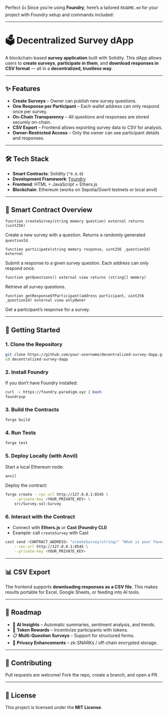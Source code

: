 Perfect 👍 Since you’re using **Foundry**, here’s a tailored `README.md` for your project with Foundry setup and commands included:

---

# 🗳️ Decentralized Survey dApp

A blockchain-based **survey application** built with Solidity.
This dApp allows users to **create surveys**, **participate in them**, and **download responses in CSV format** — all in a **decentralized, trustless way**.

---

## ✨ Features

* **Create Surveys** – Owner can publish new survey questions.
* **One Response per Participant** – Each wallet address can only respond once per survey.
* **On-Chain Transparency** – All questions and responses are stored securely on-chain.
* **CSV Export** – Frontend allows exporting survey data to CSV for analysis.
* **Owner-Restricted Access** – Only the owner can see participant details and responses.

---

## 🛠️ Tech Stack

* **Smart Contracts**: Solidity (`^0.8.0`)
* **Development Framework**: [Foundry](https://book.getfoundry.sh/)
* **Frontend**: HTML + JavaScript + Ethers.js
* **Blockchain**: Ethereum (works on Sepolia/Goerli testnets or local anvil)

---

## 📜 Smart Contract Overview

```solidity
function createSurvey(string memory question) external returns (uint256)
```

Create a new survey with a question. Returns a randomly generated `questionId`.

```solidity
function participate(string memory response, uint256 _questionId) external
```

Submit a response to a given survey question. Each address can only respond once.

```solidity
function getQuestions() external view returns (string[] memory)
```

Retrieve all survey questions.

```solidity
function getResponseOfParticipant(address participant, uint256 _questionId) external view onlyOwner
```

Get a participant’s response for a survey.

---

## 🚀 Getting Started

### 1. Clone the Repository

```bash
git clone https://github.com/your-username/decentralized-survey-dapp.git
cd decentralized-survey-dapp
```

### 2. Install Foundry

If you don’t have Foundry installed:

```bash
curl -L https://foundry.paradigm.xyz | bash
foundryup
```

### 3. Build the Contracts

```bash
forge build
```

### 4. Run Tests

```bash
forge test
```

### 5. Deploy Locally (with Anvil)

Start a local Ethereum node:

```bash
anvil
```

Deploy the contract:

```bash
forge create --rpc-url http://127.0.0.1:8545 \
    --private-key <YOUR_PRIVATE_KEY> \
    src/Survey.sol:Survey
```

### 6. Interact with the Contract

* Connect with **Ethers.js** or **Cast (Foundry CLI)**
* Example: call `createSurvey` with Cast

```bash
cast send <CONTRACT_ADDRESS> "createSurvey(string)" "What is your favorite programming language?" \
    --rpc-url http://127.0.0.1:8545 \
    --private-key <YOUR_PRIVATE_KEY>
```

---

## 📊 CSV Export

The frontend supports **downloading responses as a CSV file**.
This makes results portable for Excel, Google Sheets, or feeding into AI tools.

---

## 🔮 Roadmap

* 🤖 **AI Insights** – Automatic summaries, sentiment analysis, and trends.
* 🎁 **Token Rewards** – Incentivize participants with tokens.
* 📋 **Multi-Question Surveys** – Support for structured forms.
* 🔐 **Privacy Enhancements** – zk-SNARKs / off-chain encrypted storage.

---

## 🤝 Contributing

Pull requests are welcome! Fork the repo, create a branch, and open a PR.

---

## 📜 License

This project is licensed under the **MIT License**.

